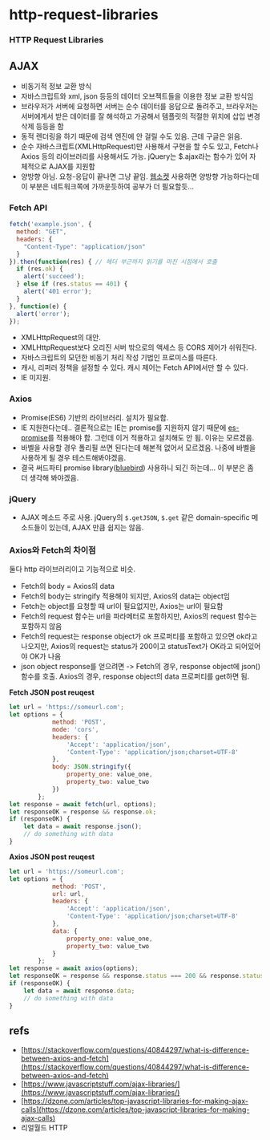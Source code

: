 # http-request-libraries

### HTTP Request Libraries

## AJAX

* 비동기적 정보 교환 방식
* 자바스크립트와 xml, json 등등의 데이터 오브젝트들을 이용한 정보 교환 방식임
* 브라우저가 서버에 요청하면 서버는 순수 데이터를 응답으로 돌려주고, 브라우저는 서버에게서 받은 데이터를 잘 해석하고 가공해서 템플릿의 적절한 위치에 삽입 변경 삭제 등등을 함
* 동적 렌더링을 하기 때문에 검색 엔진에 안 걸릴 수도 있음. 근데 구글은 읽음.
* 순수 자바스크립트\(XMLHttpRequest\)만 사용해서 구현을 할 수도 있고, Fetch나 Axios 등의 라이브러리를 사용해서도 가능. jQuery는 $.ajax라는 함수가 있어 자체적으로 AJAX를 지원함
* 양방향 아님. 요청-응답이 끝나면 그냥 끝임. [웹소켓](https://d2.naver.com/helloworld/1336) 사용하면 양방향 가능하다는데 이 부분은 네트워크쪽에 가까운듯하여 공부가 더 필요할듯...

### Fetch API

```javascript
fetch('example.json', {
  method: "GET",
  headers: {
    "Content-Type": "application/json"
  }
}).then(function(res) { // 헤더 부근까지 읽기를 마친 시점에서 호출
  if (res.ok) {
    alert('succeed');
  } else if (res.status == 401) {
    alert('401 error');
  }
}, function(e) {
  alert('error');
});
```

* XMLHttpRequest의 대안.
* XMLHttpRequest보다 오리진 서버 밖으로의 액세스 등 CORS 제어가 쉬워진다.
* 자바스크립트의 모던한 비동기 처리 작성 기법인 프로미스를 따른다.
* 캐시, 리퍼러 정책을 설정할 수 있다. 캐시 제어는 Fetch API에서만 할 수 있다.
* IE 미지원.

### Axios

* Promise\(ES6\) 기반의 라이브러리. 설치가 필요함.
* IE 지원한다는데.. 결론적으로는 IE는 promise를 지원하지 않기 때문에 [es-promise](https://lovemewithoutall.github.io/it/vue-ie-support-with-es6-promise/)를 적용해야 함. 그런데 이거 적용하고 설치해도 안 됨. 이유는 모르겠음.
* 바벨을 사용할 경우 폴리필 쓰면 된다는데 해본적 없어서 모르겠음. 나중에 바벨을 사용하게 될 경우 테스트해봐야겠음.
* 결국 써드파티 promise library\([bluebird](http://bluebirdjs.com/docs/getting-started.html)\) 사용하니 되긴 하는데... 이 부분은 좀 더 생각해 봐야겠음.

### jQuery

* AJAX 메소드 주로 사용. jQuery의 `$.getJSON`, `$.get` 같은 domain-specific 메소드들이 있는데, AJAX 만큼 쉽지는 않음.

### Axios와 Fetch의 차이점

둘다 http 라이브러리이고 기능적으로 비슷.

* Fetch의 body = Axios의 data
* Fetch의 body는 stringify 적용해야 되지만, Axios의 data는 object임
* Fetch는 object를 요청할 때 url이 필요없지만, Axios는 url이 필요함
* Fetch의 request 함수는 url을 파라메터로 포함하지만, Axios의 request 함수는 포함하지 않음
* Fetch의 request는 response object가 ok 프로퍼티를 포함하고 있으면 ok라고 나오지만, Axios의 request는 status가 200이고 statusText가 OK라고 되어있어야 OK가 나옴
* json object response를 얻으려면 -&gt; Fetch의 경우, response object에 json\(\) 함수를 호출. Axios의 경우, response object의 data 프로퍼티를 get하면 됨.

**Fetch JSON post reuqest**

```javascript
let url = 'https://someurl.com';
let options = {
            method: 'POST',
            mode: 'cors',
            headers: {
                'Accept': 'application/json',
                'Content-Type': 'application/json;charset=UTF-8'
            },
            body: JSON.stringify({
                property_one: value_one,
                property_two: value_two
            })
        };
let response = await fetch(url, options);
let responseOK = response && response.ok;
if (responseOK) {
    let data = await response.json();
    // do something with data
}
```

**Axios JSON post reuqest**

```javascript
let url = 'https://someurl.com';
let options = {
            method: 'POST',
            url: url,
            headers: {
                'Accept': 'application/json',
                'Content-Type': 'application/json;charset=UTF-8'
            },
            data: {
                property_one: value_one,
                property_two: value_two
            }
        };
let response = await axios(options);
let responseOK = response && response.status === 200 && response.statusText === 'OK';
if (responseOK) {
    let data = await response.data;
    // do something with data
}
```

## refs

* [https://stackoverflow.com/questions/40844297/what-is-difference-between-axios-and-fetch](https://stackoverflow.com/questions/40844297/what-is-difference-between-axios-and-fetch)
* [https://www.javascriptstuff.com/ajax-libraries/](https://www.javascriptstuff.com/ajax-libraries/)
* [https://dzone.com/articles/top-javascript-libraries-for-making-ajax-calls](https://dzone.com/articles/top-javascript-libraries-for-making-ajax-calls)
* 리얼월드 HTTP

